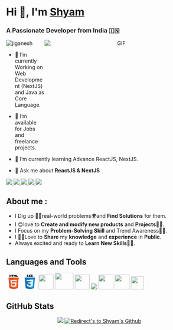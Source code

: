 # Hi 👋, I'm <a href="https://github.com/shyamtawli" target="blank">Shyam</a>
<h3>A Passionate Developer from India &#127470;&#127475</h3>
 <img src="https://komarev.com/ghpvc/?username=shyamtawli&label=PROFILE%20VIEWS"  &color=red&style=flat" alt="jiganesh"/>
<a target="_blank" align="center">
  <img align="right" top="500" height="300" width="400" alt="GIF" src="https://media.giphy.com/media/SWoSkN6DxTszqIKEqv/giphy.gif">
</a> 

- 🌱 I’m currently Working on Web Development (NextJS) and Java as Core Language.

- 🤝 I’m available for Jobs and freelance projects.

- 🌱 I’m currently learning Advance ReactJS, NextJS.

- 💬 Ask me about **ReactJS & NextJS**




<a href="https://leetcode.com/shyamtawli/">
  <img src="https://img.shields.io/badge/Leetcode-orange?style=for-the-badge&logo=leetcode&logoColor=black"/>
</a>
<a href="https://www.linkedin.com/in/shyamtawli">
  <img src="https://img.shields.io/badge/LinkedIn-0077B5?style=for-the-badge&logo=linkedin&logoColor=white"/> 
 </a> 
<a href="shyamtawli2@gmail.com">
  <img src="https://img.shields.io/badge/Gmail-D14836?style=for-the-badge&logo=gmail&logoColor=white"/>
</a>
<a href="https://twitter.com/shyam_tawli">
  <img src="https://img.shields.io/badge/Twitter-1DA1F2?style=for-the-badge&logo=twitter&logoColor=white"/>
</a>

<a href="https://www.instagram.com/shyamtawli/">
  <img src="https://img.shields.io/badge/Instagram-E4405F?style=for-the-badge&logo=instagram&logoColor=white"/>
</a>

## **About me** :

- I Dig up 🕵️‍♀️real-world problems🌍and **Find Solutions** for them.
- I 😍love to **Create and modify new products** and **Projects**👨‍💻.
- I Focus on my **Problem-Solving Skill** and Trend Awareness🕵️‍♀️.
- I 👨‍🏫Love to **Share** my **knowledge** and **experience** in **Public**.
- Always excited and ready to **Learn New Skills👨‍🎓**.

## **Languages and Tools**
<p>

<img src="https://raw.githubusercontent.com/devicons/devicon/master/icons/html5/html5-original-wordmark.svg" width="40px" height="40px">

<img src="https://raw.githubusercontent.com/devicons/devicon/master/icons/css3/css3-original-wordmark.svg" width="40px" height="40px">
	
<img src ="https://cdn.jsdelivr.net/gh/devicons/devicon/icons/react/react-original-wordmark.svg" width="40px" height="40px">

<img src ="https://cdn.jsdelivr.net/gh/devicons/devicon/icons/nextjs/nextjs-original-wordmark.svg" width="50px" height="45px">

<img src ="https://cdn.jsdelivr.net/gh/devicons/devicon/icons/java/java-original-wordmark.svg" width="40px" height="40px" >

<img src="https://cdn.jsdelivr.net/gh/devicons/devicon/icons/javascript/javascript-original.svg" width=40px heigth=50px >

<img src ="https://cdn.jsdelivr.net/gh/devicons/devicon/icons/git/git-plain.svg" width="40px" height="40px">

<img src="https://cdn.jsdelivr.net/gh/devicons/devicon/icons/github/github-original-wordmark.svg" width="40px" height="40px"> 

<img src ="https://cdn.jsdelivr.net/gh/devicons/devicon/icons/vscode/vscode-original-wordmark.svg" width="35px" height="35px">

</p>


      
## **GitHub Stats** 
<p align="center">
<a href="https://github.com/shyamtawli" title="Redirect's to Shyam's Github">
<img width="49%" src="https://github-readme-stats.vercel.app/api?username=shyamtawli&show_icons=true&theme=dark&count_private=true&text_color=d3d3d3&icon_color=00E6FE&title_color=00E6FE" /></a>
  

<a href="https://github.com/shyamtawli">
<img width="49%" title="Redirect's to Shyam's Github" src="https://github-readme-streak-stats.herokuapp.com/?user=shyamtawli&theme=dark&theme=black-ice&stroke=0000" /></a>

